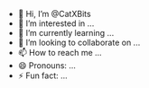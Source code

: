 - 👋 Hi, I’m @CatXBits
- 👀 I’m interested in ...
- 🌱 I’m currently learning ...
- 💞️ I’m looking to collaborate on ...
- 📫 How to reach me ...
- 😄 Pronouns: ...
- ⚡ Fun fact: ...

<!---
CatXBits/CatXBits is a ✨ special ✨ repository because its `README.md` (this file) appears on your GitHub profile.
You can click the Preview link to take a look at your changes.
--->
